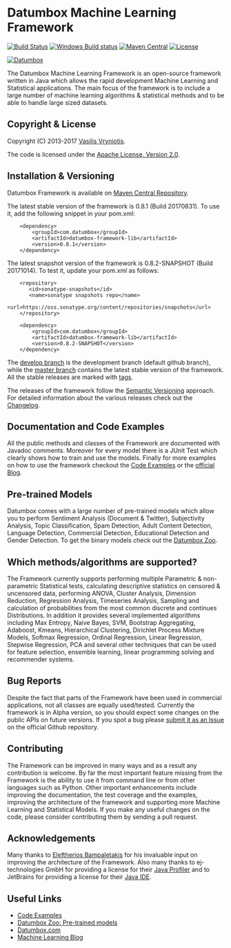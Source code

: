 Datumbox Machine Learning Framework
===================================
[![Build Status](https://api.travis-ci.org/datumbox/datumbox-framework.svg)](https://travis-ci.org/datumbox/datumbox-framework) [![Windows Build status](https://ci.appveyor.com/api/projects/status/2aqkak8kmt8ooj4i?svg=true)](https://ci.appveyor.com/project/datumbox/datumbox-framework) [![Maven Central](https://maven-badges.herokuapp.com/maven-central/com.datumbox/datumbox-framework-lib/badge.svg)](https://maven-badges.herokuapp.com/maven-central/com.datumbox/datumbox-framework-lib) [![License](https://img.shields.io/:license-apache-brightgreen.svg)](./LICENSE)

[![Datumbox](http://www.datumbox.com/img/logo.png)](http://www.datumbox.com/)

The Datumbox Machine Learning Framework is an open-source framework written in Java which allows the rapid development Machine Learning and Statistical applications. The main focus of the framework is to include a large number of machine learning algorithms & statistical methods and to be able to handle large sized datasets. 

Copyright & License
-------------------

Copyright (C) 2013-2017 [Vasilis Vryniotis](http://blog.datumbox.com/author/bbriniotis/). 

The code is licensed under the [Apache License, Version 2.0](./LICENSE).

Installation & Versioning
-------------------------

Datumbox Framework is available on [Maven Central Repository](http://search.maven.org/#search%7Cga%7C1%7Cg%3A%22com.datumbox%22%20AND%20a%3A%22datumbox-framework-lib%22). 

The latest stable version of the framework is 0.8.1 (Build 20170831). To use it, add the following snippet in your pom.xml:
```
    <dependency>
        <groupId>com.datumbox</groupId>
        <artifactId>datumbox-framework-lib</artifactId>
        <version>0.8.1</version>
    </dependency>
```

The latest snapshot version of the framework is 0.8.2-SNAPSHOT (Build 20171014). To test it, update your pom.xml as follows:
```
    <repository>
       <id>sonatype-snapshots</id>
       <name>sonatype snapshots repo</name>
       <url>https://oss.sonatype.org/content/repositories/snapshots</url>
    </repository>

    <dependency>
        <groupId>com.datumbox</groupId>
        <artifactId>datumbox-framework-lib</artifactId>
        <version>0.8.2-SNAPSHOT</version>
    </dependency>
```

The [develop branch](https://github.com/datumbox/datumbox-framework/tree/develop) is the development branch (default github branch), while the [master branch](https://github.com/datumbox/datumbox-framework/tree/master) contains the latest stable version of the framework. All the stable releases are marked with [tags](https://github.com/datumbox/datumbox-framework/releases).

The releases of the framework follow the [Semantic Versioning](http://semver.org/) approach. For detailed information about the various releases check out the [Changelog](./CHANGELOG.md).

Documentation and Code Examples
-------------------------------

All the public methods and classes of the Framework are documented with Javadoc comments. Moreover for every model there is a JUnit Test which clearly shows how to train and use the models. Finally for more examples on how to use the framework checkout the [Code Examples](https://github.com/datumbox/datumbox-framework-examples/) or the [official Blog](http://blog.datumbox.com/).

Pre-trained Models
------------------

Datumbox comes with a large number of pre-trained models which allow you to perform Sentiment Analysis (Document & Twitter), Subjectivity Analysis, Topic Classification, Spam Detection, Adult Content Detection, Language Detection, Commercial Detection, Educational Detection and Gender Detection. To get the binary models check out the [Datumbox Zoo](https://github.com/datumbox/datumbox-framework-zoo/).

Which methods/algorithms are supported?
---------------------------------------

The Framework currently supports performing multiple Parametric & non-parametric Statistical tests, calculating descriptive statistics on censored & uncensored data, performing ANOVA, Cluster Analysis, Dimension Reduction, Regression Analysis, Timeseries Analysis, Sampling and calculation of probabilities from the most common discrete and continues Distributions. In addition it provides several implemented algorithms including Max Entropy, Naive Bayes, SVM, Bootstrap Aggregating, Adaboost, Kmeans, Hierarchical Clustering, Dirichlet Process Mixture Models, Softmax Regression, Ordinal Regression, Linear Regression, Stepwise Regression, PCA and several other techniques that can be used for feature selection, ensemble learning, linear programming solving and recommender systems.

Bug Reports
-----------

Despite the fact that parts of the Framework have been used in commercial applications, not all classes are equally used/tested. Currently the framework is in Alpha version, so you should expect some changes on the public APIs on future versions. If you spot a bug please [submit it as an Issue](https://github.com/datumbox/datumbox-framework/issues) on the official Github repository. 

Contributing
------------

The Framework can be improved in many ways and as a result any contribution is welcome. By far the most important feature missing from the Framework is the ability to use it from command line or from other languages such as Python. Other important enhancements include improving the documentation, the test coverage and the examples, improving the architecture of the framework and supporting more Machine Learning and Statistical Models. If you make any useful changes on the code, please consider contributing them by sending a pull request.

Acknowledgements
----------------

Many thanks to [Eleftherios Bampaletakis](http://gr.linkedin.com/pub/eleftherios-bampaletakis/39/875/551) for his invaluable input on improving the architecture of the Framework. Also many thanks to ej-technologies GmbH for providing a license for their [Java Profiler](http://www.ej-technologies.com/products/jprofiler/overview.html) and to JetBrains for providing a license for their [Java IDE](https://www.jetbrains.com/idea/).

Useful Links
------------

- [Code Examples](https://github.com/datumbox/datumbox-framework-examples/)
- [Datumbox Zoo: Pre-trained models](https://github.com/datumbox/datumbox-framework-zoo/)
- [Datumbox.com](http://www.datumbox.com/)
- [Machine Learning Blog](http://blog.datumbox.com/)

